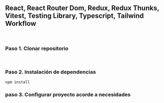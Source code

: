 ## React, React Router Dom, Redux, Redux Thunks, Vitest, Testing Library, Typescript, Tailwind Workflow

<br>

### Paso 1. Clonar repositorio

<br>

### Paso 2. Instalación de dependencias

```shell
npm install
```

### paso 3. Configurar proyecto acorde a necesidades
